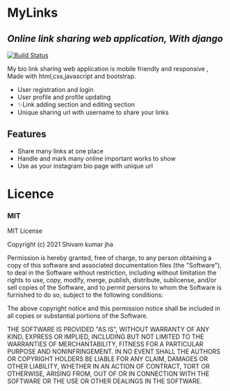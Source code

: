 # MyLinks
## _Online link sharing web application, With django_

[![Build Status](https://travis-ci.org/joemccann/dillinger.svg?branch=master)](https://shivamjha12102.pythonanywhere.com/)

My bio link sharing web application is mobile friendly and responsive ,
Made with html,css,javascript and bootstrap.

- User registration and login
- User profile and profile updating
- ✨Link adding section and editing section
- Unique sharing url with username to share your links

## Features

- Share many links at one place
- Handle and mark many online important works to show
- Use as your instagram bio page with unique url

# Licence
### MIT

MIT License

Copyright (c) 2021 Shivam kumar jha

Permission is hereby granted, free of charge, to any person obtaining a copy
of this software and associated documentation files (the "Software"), to deal
in the Software without restriction, including without limitation the rights
to use, copy, modify, merge, publish, distribute, sublicense, and/or sell
copies of the Software, and to permit persons to whom the Software is
furnished to do so, subject to the following conditions:

The above copyright notice and this permission notice shall be included in all
copies or substantial portions of the Software.

THE SOFTWARE IS PROVIDED "AS IS", WITHOUT WARRANTY OF ANY KIND, EXPRESS OR
IMPLIED, INCLUDING BUT NOT LIMITED TO THE WARRANTIES OF MERCHANTABILITY,
FITNESS FOR A PARTICULAR PURPOSE AND NONINFRINGEMENT. IN NO EVENT SHALL THE
AUTHORS OR COPYRIGHT HOLDERS BE LIABLE FOR ANY CLAIM, DAMAGES OR OTHER
LIABILITY, WHETHER IN AN ACTION OF CONTRACT, TORT OR OTHERWISE, ARISING FROM,
OUT OF OR IN CONNECTION WITH THE SOFTWARE OR THE USE OR OTHER DEALINGS IN THE
SOFTWARE.
